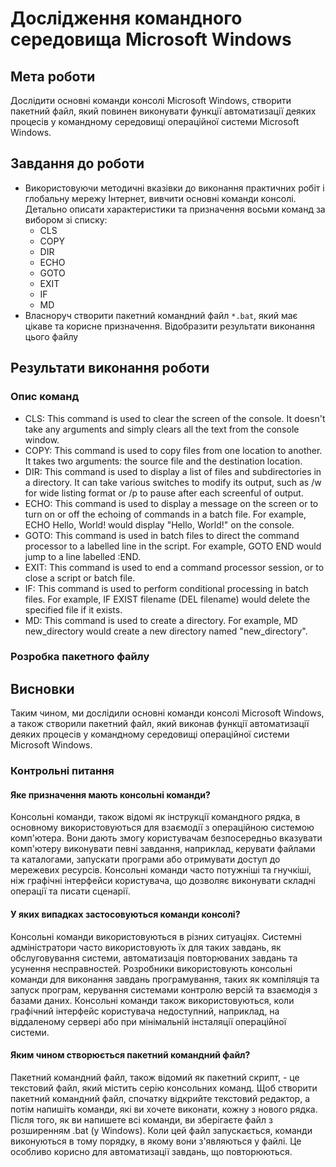 # Дослідження командного середовища Microsoft Windows

## Мета роботи

Дослідити основні команди консолі Microsoft Windows, створити пакетний файл, який повинен виконувати функції автоматизації деяких процесів у командному середовищі операційної системи Microsoft Windows.

## Завдання до роботи

- Використовуючи методичні вказівки до виконання практичних робіт і глобальну мережу Інтернет, вивчити основні команди консолі. Детально описати характеристики та призначення восьми команд за вибором зі списку:
  - CLS
  - COPY
  - DIR
  - ECHO
  - GOTO
  - EXIT
  - IF
  - MD
- Власноруч створити пакетний командний файл `*.bat`, який має цікаве та корисне призначення. Відобразити результати виконання цього файлу

## Результати виконання роботи

### Опис команд

- CLS: This command is used to clear the screen of the console. It doesn't take any arguments and simply clears all the text from the console window.
- COPY: This command is used to copy files from one location to another. It takes two arguments: the source file and the destination location.
- DIR: This command is used to display a list of files and subdirectories in a directory. It can take various switches to modify its output, such as /w for wide listing format or /p to pause after each screenful of output.
- ECHO: This command is used to display a message on the screen or to turn on or off the echoing of commands in a batch file. For example, ECHO Hello, World! would display "Hello, World!" on the console.
- GOTO: This command is used in batch files to direct the command processor to a labelled line in the script. For example, GOTO END would jump to a line labelled :END.
- EXIT: This command is used to end a command processor session, or to close a script or batch file.
- IF: This command is used to perform conditional processing in batch files. For example, IF EXIST filename (DEL filename) would delete the specified file if it exists.
- MD: This command is used to create a directory. For example, MD new_directory would create a new directory named "new_directory".

### Розробка пакетного файлу

## Висновки

Таким чином, ми дослідили основні команди консолі Microsoft Windows, а також створили пакетний файл, який виконав функції автоматизації деяких процесів у командному середовищі операційної системи Microsoft Windows.

### Контрольні питання

#### Яке призначення мають консольні команди?

Консольні команди, також відомі як інструкції командного рядка, в основному використовуються для взаємодії з операційною системою комп'ютера. Вони дають змогу користувачам безпосередньо вказувати комп'ютеру виконувати певні завдання, наприклад, керувати файлами та каталогами, запускати програми або отримувати доступ до мережевих ресурсів. Консольні команди часто потужніші та гнучкіші, ніж графічні інтерфейси користувача, що дозволяє виконувати складні операції та писати сценарії.

#### У яких випадках застосовуються команди консолі?

Консольні команди використовуються в різних ситуаціях. Системні адміністратори часто використовують їх для таких завдань, як обслуговування системи, автоматизація повторюваних завдань та усунення несправностей. Розробники використовують консольні команди для виконання завдань програмування, таких як компіляція та запуск програм, керування системами контролю версій та взаємодія з базами даних. Консольні команди також використовуються, коли графічний інтерфейс користувача недоступний, наприклад, на віддаленому сервері або при мінімальній інсталяції операційної системи.

#### Яким чином створюється пакетний командний файл?

Пакетний командний файл, також відомий як пакетний скрипт, - це текстовий файл, який містить серію консольних команд. Щоб створити пакетний командний файл, спочатку відкрийте текстовий редактор, а потім напишіть команди, які ви хочете виконати, кожну з нового рядка. Після того, як ви напишете всі команди, ви зберігаєте файл з розширенням .bat (у Windows). Коли цей файл запускається, команди виконуються в тому порядку, в якому вони з'являються у файлі. Це особливо корисно для автоматизації завдань, що повторюються.
